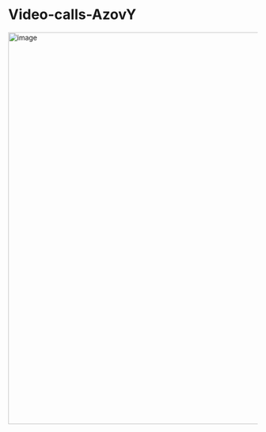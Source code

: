 # Video-calls-AzovY
<img width="791" alt="image" src="https://user-images.githubusercontent.com/54443742/224947155-fd34079a-9675-48fb-a678-bbd852794634.png">
